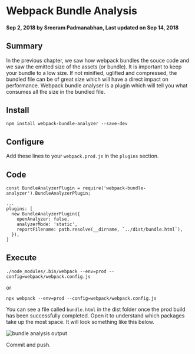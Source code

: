 # Webpack Bundle Analysis

#### Sep 2, 2018 by Sreeram Padmanabhan, Last updated on Sep 14, 2018

## Summary

In the previous chapter, we saw how webpack bundles the souce code and we saw the emitted size of the assets (or bundle). It is important to keep your bundle to a low size. If not minified, uglified and compressed, the bundled file can be of great size which will have a direct impact on performance. Webpack bundle analyser is a plugin which will tell you what consumes all the size in the bundled file.

## Install

`npm install webpack-bundle-analyzer --save-dev`

## Configure

Add these lines to your `webpack.prod.js` in the `plugins` section.

## Code

    const BundleAnalyzerPlugin = require('webpack-bundle-analyzer').BundleAnalyzerPlugin;

    ...
    plugins: [
      new BundleAnalyzerPlugin({
        openAnalyzer: false,
        analyzerMode: 'static',
        reportFilename: path.resolve(__dirname, `../dist/bundle.html`),
      }),
    ]

## Execute
`./node_modules/.bin/webpack --env=prod --config=webpack/webpack.config.js`

or

`npx webpack --env=prod --config=webpack/webpack.config.js`

You can see a file called `bundle.html` in the dist folder once the prod build has been successfully completed. Open it to understand which packages take up the most space. It will look something like this below.

![bundle analysis output](/img/bundle_analysis_output.png "bundle analysis output")

Commit and push.
